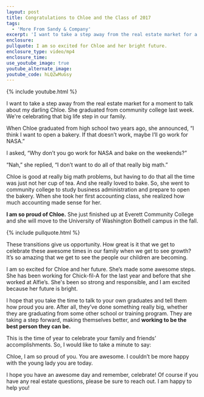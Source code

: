 ```yaml
---
layout: post
title: Congratulations to Chloe and the Class of 2017
tags:
  - 'More From Sandy & Company'
excerpt: 'I want to take a step away from the real estate market for a moment to talk about my darling Chloe, who graduates from community college this month. We are celebrating that big life step in our family.'
enclosure:
pullquote: I am so excited for Chloe and her bright future.
enclosure_type: video/mp4
enclosure_time:
use_youtube_image: true
youtube_alternate_image:
youtube_code: hLQZwMuGsy
---
```



{% include youtube.html %}

I want to take a step away from the real estate market for a moment to talk about my darling Chloe. She graduated from community college last week. We're celebrating that big life step in our family.

When Chloe graduated from high school two years ago, she announced, “I think I want to open a bakery. If that doesn’t work, maybe I’ll go work for NASA.”

I asked, “Why don’t you go work for NASA and bake on the weekends?”

“Nah,” she replied, “I don’t want to do all of that really big math.”

Chloe is good at really big math problems, but having to do that all the time was just not her cup of tea. And she really loved to bake. So, she went to community college to study business administration and prepare to open the bakery. When she took her first accounting class, she realized how much accounting made sense for her.

**I am so proud of Chloe.**&nbsp;She just finished up at Everett Community College and she will move to the University of Washington Bothell campus in the fall.

{% include pullquote.html %}

These transitions give us opportunity. How great is it that we get to celebrate these awesome times in our family when we get to see growth? It’s so amazing that we get to see the people our children are becoming.

I am so excited for Chloe and her future. She’s made some awesome steps. She has been working for Chick-fil-A for the last year and before that she worked at Alfie’s. She's been so strong and responsible, and I am excited because her future is bright.

I hope that you take the time to talk to your own graduates and tell them how proud you are. After all, they’ve done something really big, whether they are graduating from some other school or training program. They are taking a step forward, making themselves better, and&nbsp;**working to be the best person they can be.**

This is the time of year to celebrate your family and friends’ accomplishments. So, I would like to take a minute to say:

Chloe, I am so proud of you. You are awesome. I couldn’t be more happy with the young lady you are today.

I hope you have an awesome day and remember, celebrate! Of course if you have any real estate questions, please be sure to reach out. I am happy to help you!